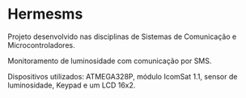 # Hermesms
Projeto desenvolvido nas disciplinas de Sistemas de Comunicação e Microcontroladores.

Monitoramento de luminosidade com comunicação por SMS.

Dispositivos utilizados: ATMEGA328P, módulo IcomSat 1.1, sensor de luminosidade, Keypad e um LCD 16x2.


